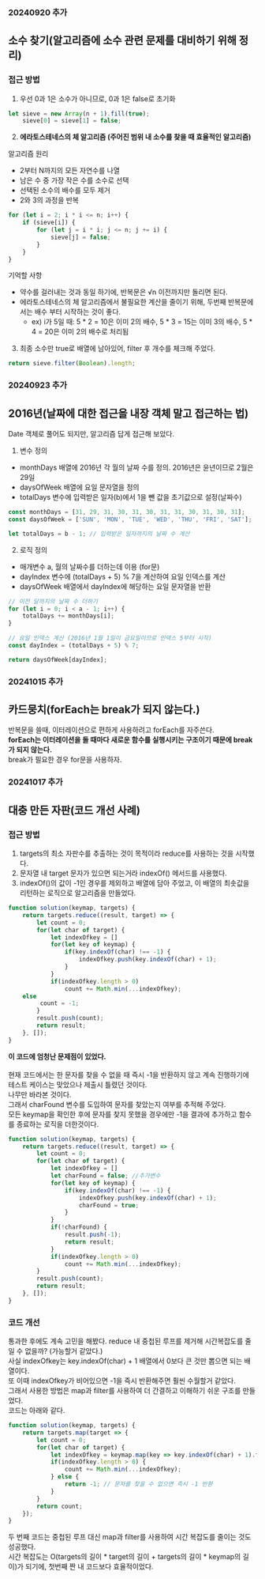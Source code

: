 ### 20240920 추가

## 소수 찾기(알고리즘에 소수 관련 문제를 대비하기 위해 정리)

### 접근 방법

1. 우선 0과 1은 소수가 아니므로, 0과 1은 false로 초기화
```js
let sieve = new Array(n + 1).fill(true);
    sieve[0] = sieve[1] = false;
```

2. <b>에라토스테네스의 체 알고리즘 (주어진 범위 내 소수를 찾을 때 효율적인 알고리즘)</b>

알고리즘 원리
+ 2부터 N까지의 모든 자연수를 나열
+ 남은 수 중 가장 작은 수를 소수로 선택
+ 선택된 소수의 배수를 모두 제거
+ 2와 3의 과정을 반복

```js
for (let i = 2; i * i <= n; i++) {
    if (sieve[i]) {
        for (let j = i * i; j <= n; j += i) {
            sieve[j] = false;
        }
    }
}
```
기억할 사항
+ 약수를 걸러내는 것과 동일 하기에, 반복문은 √n 이전까지만 돌리면 된다.
+ 에라토스테네스의 체 알고리즘에서 불필요한 계산을 줄이기 위해, 두번째 반복문에서는 배수 부터 시작하는 것이 좋다.
  + ex) i가 5일 때: 5 * 2 = 10은 이미 2의 배수, 5 * 3 = 15는 이미 3의 배수, 5 * 4 = 20은 이미 2의 배수로 처리됨
 
3. 최종 소수만 true로 배열에 남아있어, filter 후 개수를 체크해 주었다.
```js
return sieve.filter(Boolean).length;
```

### 20240923 추가

## 2016년(날짜에 대한 접근을 내장 객체 말고 접근하는 법)

Date 객체로 풀어도 되지만, 알고리즘 답게 접근해 보았다.

1. 변수 정의
   
+ monthDays 배열에 2016년 각 월의 날짜 수를 정의. 2016년은 윤년이므로 2월은 29일
+ daysOfWeek 배열에 요일 문자열을 정의
+ totalDays 변수에 입력받은 일자(b)에서 1을 뺀 값을 초기값으로 설정(날짜수)
```js
const monthDays = [31, 29, 31, 30, 31, 30, 31, 31, 30, 31, 30, 31];
const daysOfWeek = ['SUN', 'MON', 'TUE', 'WED', 'THU', 'FRI', 'SAT'];

let totalDays = b - 1; // 입력받은 일자까지의 날짜 수 계산
```

2. 로직 정의
   
+ 매개변수 a, 월의 날짜수를 더하는데 이용 (for문)
+ dayIndex 변수에 (totalDays + 5) % 7을 계산하여 요일 인덱스를 계산 
+ daysOfWeek 배열에서 dayIndex에 해당하는 요일 문자열을 반환
```js
// 이전 달까지의 날짜 수 더하기
for (let i = 0; i < a - 1; i++) {
    totalDays += monthDays[i];
}
  
// 요일 인덱스 계산 (2016년 1월 1일이 금요일이므로 인덱스 5부터 시작)
const dayIndex = (totalDays + 5) % 7;

return daysOfWeek[dayIndex];
```

### 20241015 추가

## 카드뭉치(forEach는 break가 되지 않는다.)

반복문을 쓸때, 이터레이션으로 편하게 사용하려고 forEach를 자주쓴다. <br>
<b>forEach는 이터레이션을 돌 때마다 새로운 함수를 실행시키는 구조이기 때문에 break가 되지 않는다.</b> <br>
break가 필요한 경우 for문을 사용하자.

### 20241017 추가

## 대충 만든 자판(코드 개선 사례)

### 접근 방법

1. targets의 최소 자판수를 추출하는 것이 목적이라 reduce를 사용하는 것을 시작했다.
2. 문자열 내 target 문자가 있으면 되는거라 indexOf() 메서드를 사용했다.
3. indexOf()의 값이 -1인 경우를 제외하고 배열에 담아 주었고, 이 배열의 최솟값을 리턴하는 로직으로 알고리즘을 만들었다.
```js
function solution(keymap, targets) {
    return targets.reduce((result, target) => {
        let count = 0;
        for(let char of target) {
            let indexOfkey = []
            for(let key of keymap) {
                if(key.indexOf(char) !== -1) {
                    indexOfkey.push(key.indexOf(char) + 1);
                }
            }
            if(indexOfkey.length > 0)
                count += Math.min(...indexOfkey);
	else
	     count = -1;
        }
        result.push(count);
        return result;
    }, []);
}
```
<b> 이 코드에 엄청난 문제점이 있었다.</b> <br><br>
현재 코드에서는 한 문자를 찾을 수 없을 때 즉시 -1을 반환하지 않고 계속 진행하기에 테스트 케이스는 맞았으나 제출시 틀렸던 것이다. <br>
나무만 바라본 것이다. <br>
그래서 charFound 변수를 도입하여 문자를 찾았는지 여부를 추적해 주었다. <br>
모든 keymap을 확인한 후에 문자를 찾지 못했을 경우에만 -1을 결과에 추가하고 함수를 종료하는 로직을 더한것이다.
```js
function solution(keymap, targets) {
    return targets.reduce((result, target) => {
        let count = 0;
        for(let char of target) {
            let indexOfkey = []
            let charFound = false; //추가변수
            for(let key of keymap) {
                if(key.indexOf(char) !== -1) {
                    indexOfkey.push(key.indexOf(char) + 1);
                    charFound = true;
                }
            }
            if(!charFound) {
                result.push(-1);
                return result;
            }
            if(indexOfkey.length > 0)
                count += Math.min(...indexOfkey);
        }
        result.push(count);
        return result;
    }, []);
}
```

### 코드 개선

통과한 후에도 계속 고민을 해봤다. reduce 내 중첩된 루프를 제거해 시간복잡도를 줄일 수 없을까? (가능할거 같았다.) <br>
사실 indexOfkey는 key.indexOf(char) + 1 배열에서 0보다 큰 것만 뽑으면 되는 배열이다. <br>
또 이때 indexOfkey가 비어있으면 -1을 즉시 반환해주면 훨씬 수월할거 같았다. <br>
그래서 사용한 방법은 map과 filter를 사용하여 더 간결하고 이해하기 쉬운 구조를 만들었다. <br>
코드는 아래와 같다.
```js
function solution(keymap, targets) {
    return targets.map(target => {
        let count = 0;
        for(let char of target) {
            let indexOfkey = keymap.map(key => key.indexOf(char) + 1).filter(index => index > 0);
            if(indexOfkey.length > 0) {
                count += Math.min(...indexOfkey);
            } else {
                return -1; // 문자를 찾을 수 없으면 즉시 -1 반환
            }
        }
        return count;
    });
}
```
두 번째 코드는 중첩된 루프 대신 map과 filter를 사용하여 시간 복잡도를 줄이는 것도 성공했다. <br>
시간 복잡도는 O(targets의 길이 * target의 길이 + targets의 길이 * keymap의 길이)가 되기에, 첫번째 짠 내 코드보다 효율적이었다.


   
